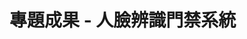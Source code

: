 <!DOCTYPE html>
<html>
  <head>
    <meta charset="utf-8">
   
  </head>
  <body>
    <h1>專題成果 - 人臉辨識門禁系統</h1>
    
  </body>
</html>

